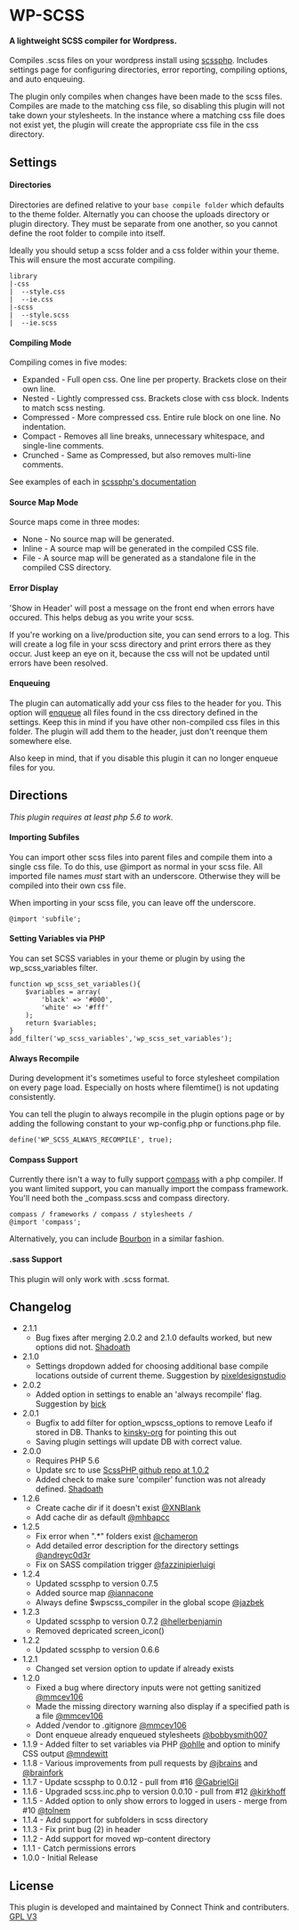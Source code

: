 # WP-SCSS
#### A lightweight SCSS compiler for Wordpress.

Compiles .scss files on your wordpress install using [scssphp](https://github.com/scssphp/scssphp). Includes settings page for configuring directories, error reporting, compiling options, and auto enqueuing.

The plugin only compiles when changes have been made to the scss files. Compiles are made to the matching css file, so disabling this plugin will not take down your stylesheets. In the instance where a matching css file does not exist yet, the plugin will create the appropriate css file in the css directory.

## Settings

#### Directories
Directories are defined relative to your `base compile folder` which defaults to the theme folder. Alternatly you can choose the uploads directory or plugin directory.  They must be separate from one another, so you cannot define the root folder to compile into itself.

Ideally you should setup a scss folder and a css folder within your theme. This will ensure the most accurate compiling.

    library
    |-css
    |  --style.css
    |  --ie.css
    |-scss
    |  --style.scss
    |  --ie.scss

#### Compiling Mode
Compiling comes in five modes:

* Expanded - Full open css. One line per property. Brackets close on their own line.
* Nested - Lightly compressed css. Brackets close with css block. Indents to match scss nesting.
* Compressed - More compressed css. Entire rule block on one line. No indentation.
* Compact - Removes all line breaks, unnecessary whitespace, and single-line comments.
* Crunched - Same as Compressed, but also removes multi-line comments.

See examples of each in [scssphp's documentation](http://scssphp.github.io/scssphp)

#### Source Map Mode
Source maps come in three modes:

* None - No source map will be generated.
* Inline - A source map will be generated in the compiled CSS file.
* File - A source map will be generated as a standalone file in the compiled CSS directory.

#### Error Display
'Show in Header' will post a message on the front end when errors have occured. This helps debug as you write your scss.

If you're working on a live/production site, you can send errors to a log. This will create a log file in your scss directory and print errors there as they occur. Just keep an eye on it, because the css will not be updated until errors have been resolved.

#### Enqueuing
The plugin can automatically add your css files to the header for you. This option will [enqueue](http://codex.wordpress.org/Function_Reference/wp_enqueue_style) all files found in the css directory defined in the settings. Keep this in mind if you have other non-compiled css files in this folder. The plugin will add them to the header, just don't reenque them somewhere else.

Also keep in mind, that if you disable this plugin it can no longer enqueue files for you.

## Directions
*This plugin requires at least php 5.6 to work.*

#### Importing Subfiles
You can import other scss files into parent files and compile them into a single css file. To do this, use @import as normal in your scss file. All imported file names *must* start with an underscore. Otherwise they will be compiled into their own css file.

When importing in your scss file, you can leave off the underscore.

    @import 'subfile';

#### Setting Variables via PHP
You can set SCSS variables in your theme or plugin by using the wp_scss_variables filter.

    function wp_scss_set_variables(){
        $variables = array(
            'black' => '#000',
            'white' => '#fff'
        );
        return $variables;
    }
    add_filter('wp_scss_variables','wp_scss_set_variables');

#### Always Recompile
During development it's sometimes useful to force stylesheet compilation on every page load. Especially on hosts where filemtime() is not updating consistently.

You can tell the plugin to always recompile in the plugin options page or by adding the following constant to your wp-config.php or functions.php file.

    define('WP_SCSS_ALWAYS_RECOMPILE', true);

#### Compass Support
Currently there isn't a way to fully support [compass](https://github.com/chriseppstein/compass) with a php compiler. If you want limited support, you can manually import the compass framework. You'll need both the _compass.scss and compass directory.

    compass / frameworks / compass / stylesheets /
    @import 'compass';

Alternatively, you can include [Bourbon](https://github.com/thoughtbot/bourbon) in a similar fashion.

#### .sass Support
This plugin will only work with .scss format.

## Changelog
* 2.1.1
  * Bug fixes after merging 2.0.2 and 2.1.0 defaults worked, but new options did not. [Shadoath](https://github.com/ConnectThink/WP-SCSS/issues/165)
* 2.1.0
  * Settings dropdown added for choosing additional base compile locations outside of current theme. Suggestion by [pixeldesignstudio ](https://github.com/ConnectThink/WP-SCSS/issues/127)
* 2.0.2
  * Added option in settings to enable an 'always recompile' flag. Suggestion by [bick](https://github.com/ConnectThink/WP-SCSS/issues/151)
* 2.0.1
  * Bugfix to add filter for option_wpscss_options to remove Leafo if stored in DB. Thanks to [kinsky-org](https://github.com/ConnectThink/WP-SCSS/issues/157) for pointing this out
  * Saving plugin settings will update DB with correct value.
* 2.0.0
  * Requires PHP 5.6
  * Update src to use [ScssPHP github repo at 1.0.2](https://github.com/scssphp/scssphp/tree/1.0.2)
  * Added check to make sure 'compiler' function was not already defined. [Shadoath](https://github.com/ConnectThink/WP-SCSS/pull/155)
* 1.2.6
  * Create cache dir if it doesn't exist [@XNBlank](https://github.com/ConnectThink/WP-SCSS/pull/135)
  * Add cache dir as default [@mhbapcc](https://github.com/ConnectThink/WP-SCSS/pull/144)
* 1.2.5
  * Fix error when ".*" folders exist [@chameron](https://github.com/ConnectThink/WP-SCSS/pull/111)
  * Add detailed error description for the directory settings [@andreyc0d3r](https://github.com/ConnectThink/WP-SCSS/pull/121)
  * Fix on SASS compilation trigger [@fazzinipierluigi](https://github.com/ConnectThink/WP-SCSS/pull/122)
* 1.2.4
  * Updated scssphp to version 0.7.5
  * Added source map [@iannacone](https://github.com/ConnectThink/WP-SCSS/issues/49)
  * Always define $wpscss_compiler in the global scope [@jazbek](https://github.com/ConnectThink/WP-SCSS/pull/98)
* 1.2.3
  * Updated scssphp to version 0.7.2 [@hellerbenjamin](https://github.com/ConnectThink/WP-SCSS/pull/86)
  * Removed depricated screen_icon()
* 1.2.2
  * Updated scssphp to version 0.6.6
* 1.2.1
  * Changed set version option to update if already exists
* 1.2.0
  * Fixed a bug where directory inputs were not getting sanitized [@mmcev106](https://github.com/ConnectThink/WP-SCSS/pull/66)
  * Made the missing directory warning also display if a specified path is a file [@mmcev106](https://github.com/ConnectThink/WP-SCSS/pull/65)
  * Added /vendor to .gitignore [@mmcev106](https://github.com/ConnectThink/WP-SCSS/pull/64)
  * Dont enqueue already enqueued stylesheets [@bobbysmith007](https://github.com/ConnectThink/WP-SCSS/pull/61)
* 1.1.9 - Added filter to set variables via PHP [@ohlle](https://github.com/ohlle) and option to minify CSS output [@mndewitt](https://github.com/mndewitt)
* 1.1.8 - Various improvements from pull requests by [@jbrains](https://github.com/jbrains) and [@brainfork](https://github.com/brainfork)
* 1.1.7 - Update scssphp to 0.0.12 - pull from #16 [@GabrielGil](https://github.com/GabrielGil)
* 1.1.6 - Upgraded scss.inc.php to version 0.0.10 - pull from #12 [@kirkhoff](https://github.com/kirkhoff)
* 1.1.5 - Added option to only show errors to logged in users - merge from #10 [@tolnem](https://github.com/tolnem)
* 1.1.4 - Add support for subfolders in scss directory
* 1.1.3 - Fix print bug (2) in header
* 1.1.2 - Add support for moved wp-content directory
* 1.1.1 - Catch permissions errors
* 1.0.0 - Initial Release

## License
This plugin is developed and maintained by Connect Think and contributers.
[GPL V3](http://www.gnu.org/copyleft/gpl.html)
